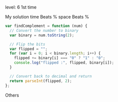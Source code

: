level: 6
1st time

My solution
time Beats %
space Beats %

```javascript
var findComplement = function (num) {
  // Convert the number to binary
  var binary = num.toString(2);

  // Flip the bits
  var flipped = "";
  for (var i = 0; i < binary.length; i++) {
    flipped += binary[i] === "0" ? "1" : "0";
    console.log("flipped :", flipped, binary[i]);
  }

  // Convert back to decimal and return
  return parseInt(flipped, 2);
};
```

Others

```javascript

```
